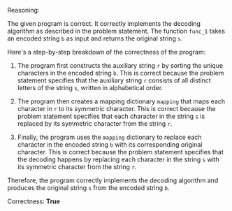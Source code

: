Reasoning:

The given program is correct. It correctly implements the decoding algorithm as described in the problem statement. The function `func_1` takes an encoded string `b` as input and returns the original string `s`.

Here's a step-by-step breakdown of the correctness of the program:

1. The program first constructs the auxiliary string `r` by sorting the unique characters in the encoded string `b`. This is correct because the problem statement specifies that the auxiliary string `r` consists of all distinct letters of the string `s`, written in alphabetical order.

2. The program then creates a mapping dictionary `mapping` that maps each character in `r` to its symmetric character. This is correct because the problem statement specifies that each character in the string `s` is replaced by its symmetric character from the string `r`.

3. Finally, the program uses the `mapping` dictionary to replace each character in the encoded string `b` with its corresponding original character. This is correct because the problem statement specifies that the decoding happens by replacing each character in the string `s` with its symmetric character from the string `r`.

Therefore, the program correctly implements the decoding algorithm and produces the original string `s` from the encoded string `b`.

Correctness: **True**